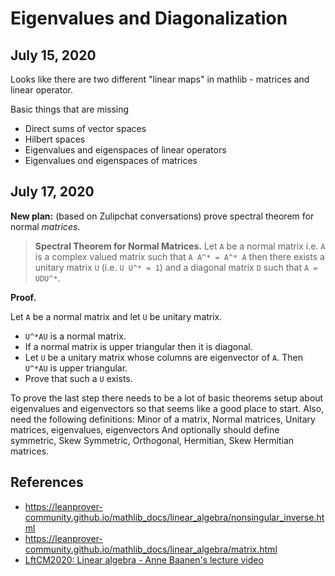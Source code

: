 # Eigenvalues and Diagonalization



## July 15, 2020

Looks like there are two different "linear maps" in mathlib - matrices and linear operator. 

Basic things that are missing 
  - Direct sums of vector spaces 
  - Hilbert spaces 
  - Eigenvalues and eigenspaces of linear operators 
  - Eigenvalues ond eigenspaces of matrices
  
## July 17, 2020

**New plan:** (based on Zulipchat conversations) prove spectral theorem for normal *matrices*. 

> **Spectral Theorem for Normal Matrices.** Let `A` be a normal matrix i.e. `A` is a complex valued matrix such that `A A^* = A^* A` then there exists a unitary matrix `U` (i.e. `U U^* = 1`) and a diagonal matrix `D` such that `A = UDU^*`. 

**Proof.**

Let `A` be a normal matrix and let `U` be unitary matrix. 
* `U^*AU` is a normal matrix.
* If a normal matrix is upper triangular then it is diagonal.
* Let `U` be a unitary matrix whose columns are eigenvector of `A`. Then `U^*AU` is upper triangular.
* Prove that such a `U` exists.

To prove the last step there needs to be a lot of basic theorems setup about eigenvalues and eigenvectors so that seems like a good place to start.
Also, need the following definitions: Minor of a matrix, Normal matrices, Unitary matrices, eigenvalues, eigenvectors
And optionally should define symmetric, Skew Symmetric, Orthogonal, Hermitian, Skew Hermitian matrices.


## References 

* https://leanprover-community.github.io/mathlib_docs/linear_algebra/nonsingular_inverse.html
* https://leanprover-community.github.io/mathlib_docs/linear_algebra/matrix.html
* [LftCM2020: Linear algebra - Anne Baanen's
 lecture video](https://youtu.be/EnZvGCU_jpc)

